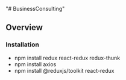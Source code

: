 "# BusinessConsulting" 
## Overview




### Installation
- npm install redux react-redux redux-thunk
- npm install axios
- npm install @reduxjs/toolkit react-redux